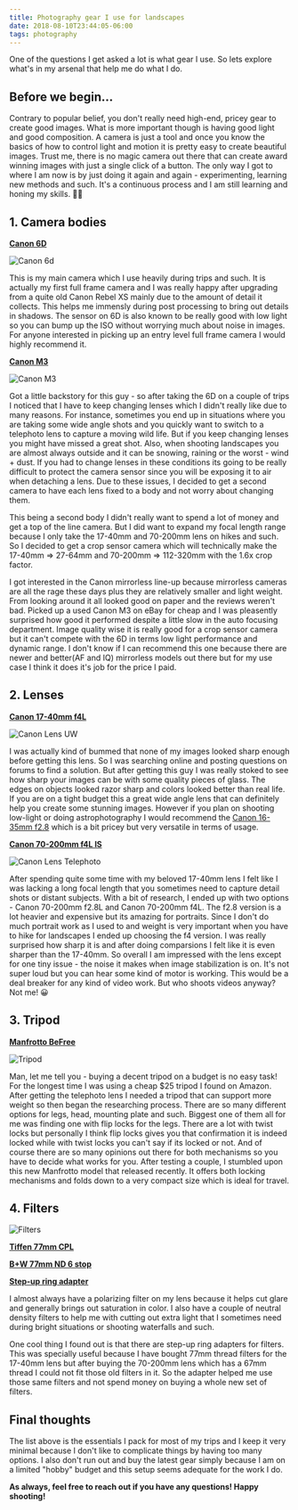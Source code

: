```yaml
---
title: Photography gear I use for landscapes
date: 2018-08-10T23:44:05-06:00
tags: photography
---
```


One of the questions I get asked a lot is what gear I use. So lets explore
what's in my arsenal that help me do what I do.

## Before we begin...

Contrary to popular belief, you don't really need high-end, pricey gear to create good images. What is more important though is having good light and good composition. A camera is just a tool and once you know the basics of how to control light and motion it is pretty easy to create beautiful images. Trust me, there is no magic camera out there that can create award winning images with just a single click of a button. The only way I got to where I am now is by just doing it again and again - experimenting, learning new methods and such. It's a continuous process and I am still learning and honing my skills. 🤷‍♂️

## 1. Camera bodies

**[Canon 6D](https://amzn.to/2JsL2OK)**

![Canon 6d](images/canon-6d.jpg)

This is my main camera which I use heavily during trips and such. It is actually my first full frame camera and I was really happy after upgrading from a quite old Canon Rebel XS mainly due to the amount of detail it collects. This helps me immensly during post processing to bring out details in shadows. The sensor on 6D is also known to be really good with low light so you can bump up the ISO without worrying much about noise in images. For anyone interested in picking up an entry level full frame camera I would highly recommend it.

**[Canon M3](https://amzn.to/2JElHof)**

![Canon M3](images/canon-m3.jpg)

Got a little backstory for this guy - so after taking the 6D on a couple of trips I noticed that I have to keep changing lenses which I didn't really like due to many reasons. For instance, sometimes you end up in situations where you are taking some wide angle shots and you quickly want to switch to a telephoto lens to capture a moving wild life. But if you keep changing lenses you might have missed a great shot. Also, when shooting landscapes you are almost always outside and it can be snowing, raining or the worst - wind + dust. If you had to change lenses in these conditions its going to be really difficult to protect the camera sensor since you will be exposing it to air when detaching a lens. Due to these issues, I decided to get a second camera to have each lens fixed to a body and not worry about changing them.

This being a second body I didn't really want to spend a lot of money and get a top of the line camera. But I did want to expand my focal length range because I only take the 17-40mm and 70-200mm lens on hikes and such. So I decided to get a crop sensor camera which will technically make the 17-40mm => 27-64mm and 70-200mm => 112-320mm with the 1.6x crop factor.

I got interested in the Canon mirrorless line-up because mirrorless cameras are all the rage these days plus they are relatively smaller and light weight. From looking around it all looked good on paper and the reviews weren't bad. Picked up a used Canon M3 on eBay for cheap and I was pleasently surprised how good it performed despite a little slow in the auto focusing department. Image quality wise it is really good for a crop sensor camera but it can't compete with the 6D in terms low light performance and dynamic range. I don't know if I can recommend this one because there are newer and better(AF and IQ) mirrorless models out there but for my use case I think it does it's job for the price I paid.

## 2. Lenses

**[Canon 17-40mm f4L](https://amzn.to/2Jo6wQD)**

![Canon Lens UW](images/canon-17-40mm.jpg)

I was actually kind of bummed that none of my images looked sharp enough before getting this lens. So I was searching online and posting questions on forums to find a solution. But after getting this guy I was really stoked to see how sharp your images can be with some quality pieces of glass. The edges on objects looked razor sharp and colors looked better than real life. If you are on a tight budget this a great wide angle lens that can definitely help you create some stunning images. However if you plan on shooting low-light or doing astrophotography I would recommend the [Canon 16-35mm f2.8](https://amzn.to/2LyPrQF) which is a bit pricey but very versatile in terms of usage.

**[Canon 70-200mm f4L IS](https://amzn.to/2Ma541V)**

![Canon Lens Telephoto](images/canon-70-200mm.jpg)

After spending quite some time with my beloved 17-40mm lens I felt like I was lacking a long focal length that you sometimes need to capture detail shots or distant subjects. With a bit of research, I ended up with two options - Canon 70-200mm f2.8L and Canon 70-200mm f4L. The f2.8 version is a lot heavier and expensive but its amazing for portraits. Since I don't do much portrait work as I used to and weight is very important when you have to hike for landscapes I ended up choosing the f4 version. I was really surprised how sharp it is and after doing comparsions I felt like it is even sharper than the 17-40mm. So overall I am impressed with the lens except for one tiny issue - the noise it makes when image stabilization is on. It's not super loud but you can hear some kind of motor is working. This would be a deal breaker for any kind of video work. But who shoots videos anyway? Not me! 😀

## 3. Tripod

**[Manfrotto BeFree](https://amzn.to/2JLNKlS)**

![Tripod](images/manfrotto-tripod.jpg)

Man, let me tell you - buying a decent tripod on a budget is no easy task! For the longest time I was using a cheap $25 tripod I found on Amazon. After getting the telephoto lens I needed a tripod that can support more weight so then began the researching process. There are so many different options for legs, head, mounting plate and such. Biggest one of them all for me was finding one with flip locks for the legs. There are a lot with twist locks but personally I think flip locks gives you that confirmation it is indeed locked while with twist locks you can't say if its locked or not. And of course there are so many opinions out there for both mechanisms so you have to decide what works for you. After testing a couple, I stumbled upon this new Manfrotto model that released recently. It offers both locking mechanisms and folds down to a very compact size which is ideal for travel.

## 4. Filters

![Filters](images/filters.jpg)

**[Tiffen 77mm CPL](https://amzn.to/2l1aO1V)**

**[B+W 77mm ND 6 stop](https://amzn.to/2JKoXhV)**

**[Step-up ring adapter](https://amzn.to/2JKoXhV)**

I almost always have a polarizing filter on my lens because it helps cut glare and generally brings out saturation in color. I also have a couple of neutral density filters to help me with cutting out extra light that I sometimes need during bright situations or shooting waterfalls and such.

One cool thing I found out is that there are step-up ring adapters for filters. This was specially useful because I have bought 77mm thread filters for the 17-40mm lens but after buying the 70-200mm lens which has a 67mm thread I could not fit those old filters in it. So the adapter helped me use those same filters and not spend money on buying a whole new set of filters.

## Final thoughts

The list above is the essentials I pack for most of my trips and I keep it very minimal because I don't like to complicate things by having too many options. I also don't run out and buy the latest gear simply because I am on a limited "hobby" budget and this setup seems adequate for the work I do.

**As always, feel free to reach out if you have any questions! Happy shooting!**
